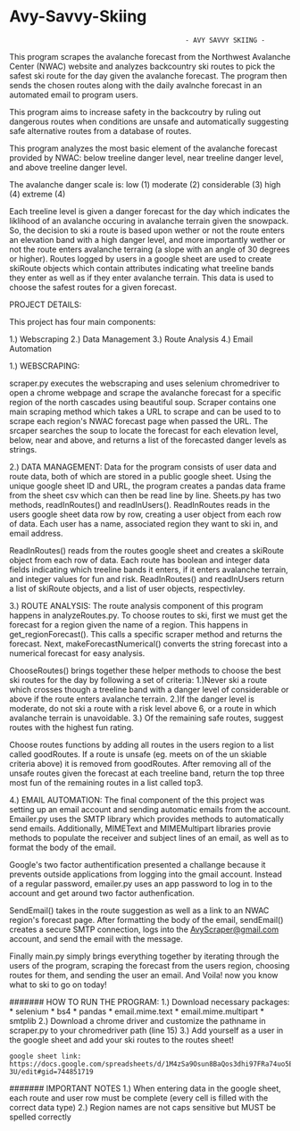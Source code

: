 # Avy-Savvy-Skiing

                                                - AVY SAVVY SKIING - 
This program scrapes the avalanche forecast from the Northwest Avalanche Center (NWAC) website and analyzes backcountry ski routes to pick the safest ski route for the day given the avalanche forecast. The program then sends the chosen routes along with the daily avalnche forecast in an automated email to program users. 

This program aims to increase safety in the backcoutry by ruling out dangerous routes when conditions are unsafe and automatically suggesting safe alternative routes from a database of routes. 

This program analyzes the most basic element of the avalanche forecast provided by NWAC: below treeline danger level, near treeline danger level, and above treeline danger level. 

The avalanche danger scale is: low (1) moderate (2) considerable (3) high (4) extreme (4)

Each treeline level is given a danger forecast for the day which indicates the liklihood of an avalanche occuring in avalanche terrain given the snowpack. So, the decision to ski a route is based upon wether or not the route enters an elevation band with a high danger level, and more importantly wether or not the route enters avalanche terraing (a slope with an angle of 30 degrees or higher). Routes logged by users in a google sheet are used to create skiRoute objects which contain attributes indicating what treeline bands they enter as well as if they enter avalanche terrain. This data is used to choose the safest routes for a given forecast. 


PROJECT DETAILS:

This project has four main components:

1.) Webscraping
2.) Data Management
3.) Route Analysis
4.) Email Automation

1.) WEBSCRAPING:

scraper.py executes the webscraping and uses selenium chromedriver to open a chrome webpage and scrape the avalanche forecast for a specific region of the north cascades using beautiful soup. Scraper contains one main scraping method which takes a URL to scrape and can be used to to scrape each region's NWAC forecast page when passed the URL. The srcaper searches the soup to locate the forecast for each elevation level, below, near and above, and returns a list of the forecasted danger levels as strings.

2.) DATA MANAGEMENT:
Data for the program consists of user data and route data, both of which are stored in a public google sheet. Using the unique google sheet ID and URL, the program creates a pandas data frame from the sheet csv which can then be read line by line. Sheets.py has two methods, readInRoutes() and readInUsers(). ReadInRoutes reads in the users google sheet data row by row, creating a user object from each row of data. Each user has a name, associated region they want to ski in, and email address. 

ReadInRoutes() reads from the routes google sheet and creates a skiRoute object from each row of data. Each route has boolean and integer data fields indicating which treeline bands it enters, if it enters avalanche terrain, and integer values for fun and risk. ReadInRoutes() and readInUsers return a list of skiRoute objects, and a list of user objects, respectivley. 

3.) ROUTE ANALYSIS:
The route analysis component of this program happens in analyzeRoutes.py. To choose routes to ski, first we must get the forecast for a region given the name of a region. This happens in get_regionForecast(). This calls a specific scraper method and returns the forecast. Next, makeForecastNumerical() converts the string forecast into a numerical forecast for easy analysis.

ChooseRoutes() brings together these helper methods to choose the best ski routes for the day by following a set of criteria:
    1.)Never ski a route which crosses though a treeline band with a danger level of considerable or above if the route enters avalanche terrain. 
    2.)If the danger level is moderate, do not ski a route with a risk level above 6, or a route in which avalanche terrain is unavoidable. 
    3.) Of the remaining safe routes, suggest routes with the highest fun rating. 

Choose routes functions by adding all routes in the users region to a list called goodRoutes. If a route is unsafe (eg. meets on of the un skiable criteria above) it is removed from goodRoutes. After removing all of the unsafe routes given the forecast at each treeline band, return the top three most fun of the remaining routes in a list called top3. 

4.) EMAIL AUTOMATION:
The final component of the this project was setting up an email account and sending automatic emails from the account. Emailer.py uses the SMTP library which provides methods to automatically send emails. Additionally, MIMEText and MIMEMultipart libraries provie methods to populate the receiver and subject lines of an email, as well as to format the body of the email. 

Google's two factor authentification presented a challange because it prevents outside applications from logging into the gmail account. Instead of a regular password, emailer.py uses an app password to log in to the account and get around two factor authenfication. 

SendEmail() takes in the route suggestion as well as a link to an NWAC region's forecast page. After formatting the body of the email, sendEmail() creates a secure SMTP connection, logs into the AvyScraper@gmail.com account, and send the email with the message. 


Finally main.py simply brings everything together by iterating through the users of the program, scraping the forecast from the users region, choosing routes for them, and sending the user an email. And Voila! now you know what to ski to go on today! 


#######
HOW TO RUN THE PROGRAM:
1.) Download necessary packages:
    * selenium
    * bs4
    * pandas
    * email.mime.text
    * email.mime.multipart
    * smtplib
2.) Download a chrome driver and customize the pathname in scraper.py to your chromedriver path (line 15)
3.) Add yourself as a user in the google sheet and add your ski routes to the routes sheet!
    
    google sheet link: https://docs.google.com/spreadsheets/d/1M4zSa9Osun8BaQos3dhi97FRa74uo5EJjaIh3NV7-3U/edit#gid=744851719


#######
IMPORTANT NOTES
1.) When entering data in the google sheet, each route and user row must be complete (every cell is filled with the correct data type)
2.) Region names are not caps sensitive but MUST be spelled correctly
